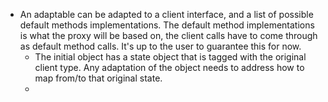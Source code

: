 


* An adaptable can be adapted to a client interface, and a list of possible default methods implementations. The default method implementations is what the proxy will be based on, the client calls have to come through as default method calls.  It's up to the user to guarantee this for now.
  * The initial object has a state object that is tagged with the original client type. Any adaptation of the object needs to address how to map from/to that original state.
  * 